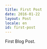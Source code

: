 ```yaml
---
title: First Post
date: 2016-01-22
layout: Post
locale: en
id: first-post
---
```


First Blog Post.
